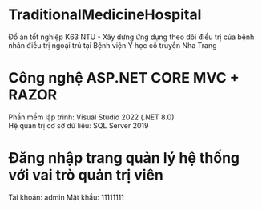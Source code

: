 # TraditionalMedicineHospital
Đồ án tốt nghiệp K63 NTU - Xây dựng ứng dụng theo dõi điều trị của bệnh nhân điều trị ngoại trú tại Bệnh viện Y học cổ truyền Nha Trang

# Công nghệ ASP.NET CORE MVC + RAZOR
Phần mềm lập trình: Visual Studio 2022 (.NET 8.0) <br>
Hệ quản trị cơ sở dữ liệu: SQL Server 2019

# Đăng nhập trang quản lý hệ thống với vai trò quản trị viên
Tài khoản: admin
Mật khẩu: 11111111
